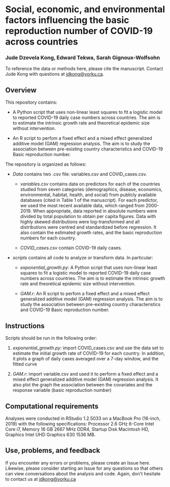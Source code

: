# Social, economic, and environmental factors influencing the basic reproduction number of COVID-19 across countries

### Jude Dzevela Kong, Edward Tekwa, Sarah Gignoux-Wolfsohn

To reference the data or methods here, please cite the manuscript. Contact Jude Kong with questions at jdkong@yorku.ca.

## Overview

This repository contains:

* A Python script that uses non-linear least squares to fit  a logistic model  to reported COVID-19 daily case numbers across countries. The aim is to 
estimate the intrinsic growth rate and theoretical epidemic size without intervention. 

* An R script to perfom a fixed effect and a mixed effect generalized additive model (GAM) regression analysis. 
The aim is  to study the association between pre-existing country characteristics and COVID-19 Basic reproduction number.

The repository is organized as follows:

* *Data* contains  two .csv file: variables.csv and COVID_cases.csv.  
    * *variables.csv*  contains data on predictors for each of the countries studied from seven categories (demographics, disease, economics, environmental, habitat, health, and social) 
    from publicly available databases (cited in Table 1 of the manuscript). For each predictor, we used the most recent available data, which ranged from 2000-2019.
    When appropriate, data reported in absolute numbers were divided by total population to obtain per capita figures. 
    Data with highly skewed distributions were log-transformed and all distributions were centred and standardized before regression.
    It also contain  the estimated growth rates, and the basic reproduction numbers for each country.   
    
    * *COVID_cases.csv* contain  COVID-19 daily cases.

* *scripts* contains all code to analyze or transform data. In particular: 

     * *exponential_growth.py*:  A Python script that uses non-linear least squares to fit  a logistic model  to reported COVID-19 daily case numbers across countries. The aim is to 
estimate the intrinsic growth rate and theoretical epidemic size without intervention. 

     * *GAM.r*: An R script to perfom a fixed effect and a mixed effect generalized additive model (GAM) regression analysis. 
The aim is  to study the association between pre-existing country characteristics and COVID-19 Basic reproduction number.

## Instructions

Scripts should be run in the following order:

1) *exponential_growth.py*: import COVID_cases.csv and use the data set to estimate the initial growth rate of COVID-19 for each country. In addition, it plots a  graph of  daily cases averaged over a 7-day window, and the fitted curve

2) *GAM.r*: import variable.csv and used it to perform a fixed effect and a mixed effect generalized additive model (GAM) regression analysis. It also plot the graph the association between the covariates and the response variable (basic reproduction number)


## Computational requirements

Analyses were conducted in RStudio 1.2.5033 on a MacBook Pro (16-inch, 2019)  with the following specifications: Processor 2.6 GHz 6-Core Intel Core i7, 
Memory 16 GB 2667 MHz DDR4, Startup Disk Macintosh HD, Graphics Intel UHD Graphics 630 1536 MB.


## Use, problems, and feedback

If you encounter any errors or problems, please create an Issue here. Likewise, please consider starting an Issue for any questions so that others can view conversations about the analysis and code. Again, don't hesitate to contact us at jdkong@yorku.ca


